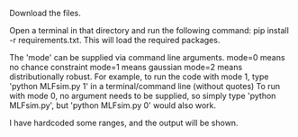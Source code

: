 Download the files. 

Open a terminal in that directory and run the following command:
pip install -r requirements.txt.
This will load the required packages.

The 'mode' can be supplied via command line arguments.
mode=0 means no chance constraint
mode=1 means gaussian
mode=2 means distributionally robust.
For example, to run the code with mode 1, type 'python MLFsim.py 1' in a terminal/command line (without quotes)
To run with mode 0, no argument needs to be supplied, so simply type 'python MLFsim.py', but 'python MLFsim.py 0' would also work.

I have hardcoded some ranges, and the output will be shown.
